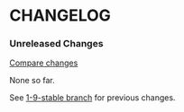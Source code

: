 # CHANGELOG

### Unreleased Changes

[Compare changes](https://github.com/codevise/pageflow-embedded-video/compare/1-9-stable...master)

None so far.

See
[1-9-stable branch](https://github.com/codevise/pageflow-embedded-video/blob/1-9-stable/CHANGELOG.md)
for previous changes.
